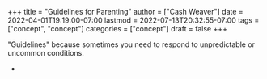 +++
title = "Guidelines for Parenting"
author = ["Cash Weaver"]
date = 2022-04-01T19:19:00-07:00
lastmod = 2022-07-13T20:32:55-07:00
tags = ["concept", "concept"]
categories = ["concept"]
draft = false
+++

"Guidelines" because sometimes you need to respond to unpredictable or uncommon conditions.

-
